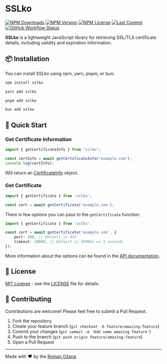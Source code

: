 # SSLko

[![NPM Downloads](https://img.shields.io/npm/dm/sslko?style=for-the-badge)](https://www.npmjs.com/package/sslko)
[![NPM Version](https://img.shields.io/npm/v/sslko?style=for-the-badge)](https://www.npmjs.com/package/sslko)
[![NPM License](https://img.shields.io/npm/l/sslko?style=for-the-badge)](https://github.com/OzzyCzech/sslko/blob/main/LICENSE)
[![Last Commit](https://img.shields.io/github/last-commit/OzzyCzech/sslko?style=for-the-badge)](https://github.com/OzzyCzech/sslko/commits/main)
[![GitHub Workflow Status](https://img.shields.io/github/actions/workflow/status/OzzyCzech/sslko/main.yml?style=for-the-badge)](https://github.com/OzzyCzech/sslko/actions)

**SSLko** is a lightweight JavaScript library for retrieving SSL/TLS certificate details, including validity and
expiration information.

## 📦 Installation

You can install SSLko using npm, yarn, pnpm, or bun:

```bash
npm install sslko
```

```bash
yarn add sslko
```

```bash
pnpm add sslko
```

```bash
bun add sslko
```

## 🚀 Quick Start

### Get Certificate Information

```typescript
import { getCertificateInfo } from "sslko";

const certInfo = await getCertificateInfo("example.com");
console.log(certInfo);
```

Will return an [CertificateInfo](https://ozzyczech.github.io/sslko/interfaces/CertificateInfo.html) object.

### Get Certificate

```typescript
import { getCertificate } from 'sslko';

const cert = await getCertificate('example.com');
```

There is few options you can pass to the `getCertificate` function:

```typescript
import { getCertificate } from 'sslko';

const cert = await getCertificate('example.com', {
	port: 488, // Default is 443
	timeout: 10000, // Default is 5000ms => 5 seconds
});
```

More information about the options can be found in the [API documentation](https://ozzyczech.github.io/sslko/).

## 📄 License

[MIT License](LICENSE) - see the [LICENSE](LICENSE) file for details.

## 🤝 Contributing

Contributions are welcome! Please feel free to submit a Pull Request.

1. Fork the repository
2. Create your feature branch (`git checkout -b feature/amazing-feature`)
3. Commit your changes (`git commit -m 'Add some amazing feature'`)
4. Push to the branch (`git push origin feature/amazing-feature`)
5. Open a Pull Request

--- 

Made with ❤️ by the [Roman Ožana](https://ozana.cz)   
